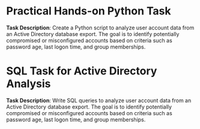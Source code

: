 # Practical Hands-on Python Task
**Task Description**: Create a Python script to analyze user account data from an Active Directory database export. The goal is to identify potentially compromised or misconfigured accounts based on criteria such as password age, last logon time, and group memberships.

# SQL Task for Active Directory Analysis
**Task Description**: Write SQL queries to analyze user account data from an Active Directory database export. The goal is to identify potentially compromised or misconfigured accounts based on criteria such as password age, last logon time, and group memberships.
